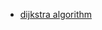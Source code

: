<link rel="stylesheet" href="https://unpkg.com/docsify-plugin-toc@1.3.1/dist/light.css">
<script src="https://unpkg.com/docsify-plugin-toc@1.3.1/dist/docsify-plugin-toc.injs"></script>


* [dijkstra algorithm](/cp/self/dijkstra%20Algorithm.md)